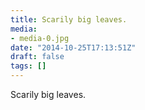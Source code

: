 ```yaml
---
title: Scarily big leaves.
media:
- media-0.jpg
date: "2014-10-25T17:13:51Z"
draft: false
tags: []
---
```

Scarily big leaves.
